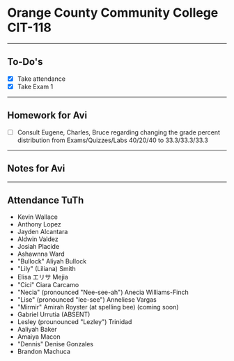 # Orange County Community College CIT-118

---

## To-Do's

- [x] Take attendance
- [x] Take Exam 1

---

## Homework for Avi

- [ ] Consult Eugene, Charles, Bruce regarding changing the grade percent distribution from Exams/Quizzes/Labs 40/20/40 to 33.3/33.3/33.3

---

## Notes for Avi

---

## Attendance TuTh

- Kevin Wallace
- Anthony Lopez
- Jayden Alcantara
- Aldwin Valdez
- Josiah Placide
- Ashawnna Ward
- "Bullock" Aliyah Bullock
- "Lily" (Liliana) Smith
- Elisa エリサ Mejia
- "Cici" Ciara Carcamo
- "Necia" (pronounced "Nee-see-ah") Anecia Williams-Finch
- "Lise" (pronounced "lee-see") Anneliese Vargas
- "Mirmir" Amirah Royster (at spelling bee) (coming soon)
- Gabriel Urrutia (ABSENT)
- Lesley (prounounced "Lezley") Trinidad
- Aaliyah Baker
- Amaiya Macon
- "Dennis" Denise Gonzales
- Brandon Machuca